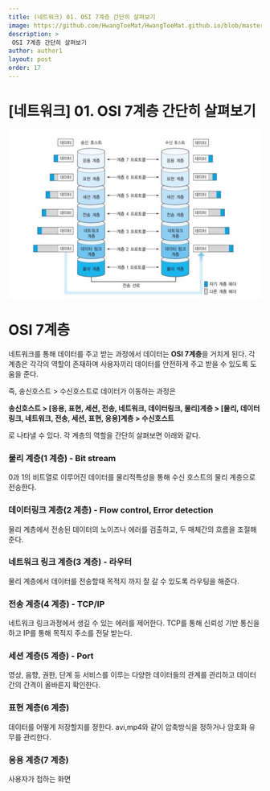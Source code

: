 ```yaml
---
title: (네트워크) 01. OSI 7계층 간단히 살펴보기
image: https://github.com/HwangToeMat/HwangToeMat.github.io/blob/master/Computer-Science/image/NW/01/Untitled.png?raw=true
description: >
 OSI 7계층 간단히 살펴보기
author: author1
layout: post
order: 17
---
```

# [네트워크] 01. OSI 7계층 간단히 살펴보기

<img src="https://github.com/HwangToeMat/HwangToeMat.github.io/blob/master/Computer-Science/image/NW/01/Untitled%201.png?raw=true" style="max-width:100%;margin-left: auto; margin-right: auto; display: block;">

# OSI 7계층

네트워크를 통해 데이터를 주고 받는 과정에서 데이터는 **OSI 7계층**을 거치게 된다. 각 계층은 각각의 역할이 존재하며 사용자끼리 데이터를 안전하게 주고 받을 수 있도록 도움을 준다.

즉, 송신호스트 > 수신호스트로 데이터가 이동하는 과정은

**송신호스트 > [응용, 표현, 세션, 전송, 네트워크, 데이터링크, 물리]계층 > [물리, 데이터링크, 네트워크, 전송, 세션, 표현, 응용]계층 > 수신호스트**

로 나타낼 수 있다. 각 계층의 역할을 간단히 살펴보면 아래와 같다.

### 물리 계층(1 계층) - Bit stream

0과 1의 비트열로 이루어진 데이터를 물리적특성을 통해 수신 호스트의 물리 계층으로 전송한다.

### 데이터링크 계층(2 계층) - Flow control, Error detection

물리 계층에서 전송된 데이터의 노이즈나 에러를 검출하고, 두 매체간의 흐름을 조절해준다.

### 네트워크 링크 계층(3 계층) - 라우터

물리 계층에서 데이터를 전송할때 목적지 까지 잘 갈 수 있도록 라우팅을 해준다.

### 전송 계층(4 계층) - TCP/IP

네트워크 링크과정에서 생길 수 있는 에러를 제어한다. TCP를 통해 신뢰성 기반 통신을 하고 IP를 통해 목적지 주소를 전달 받는다.

### 세션 계층(5 계층) - Port

영상, 음향, 권한, 단계 등 서비스를 이루는 다양한 데이터들의 관계를 관리하고 데이터 간의 간격이 올바른지 확인한다.

### 표현 계층(6 계층)

데이터를 어떻게 저장할지를 정한다. avi,mp4와 같이 압축방식을 정하거나 암호화 유무를 관리한다.

### 응용 계층(7 계층)

사용자가 접하는 화면
